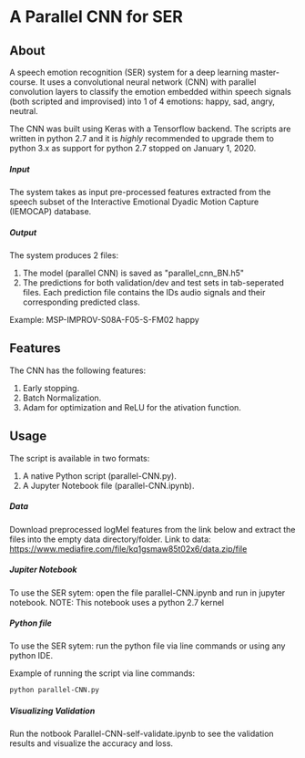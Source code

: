 #  A Parallel CNN for SER

## About
A speech emotion recognition (SER) system for a deep learning master-course. It uses a convolutional neural network (CNN) with parallel convolution layers to classify the emotion embedded within speech signals (both scripted and improvised) into 1 of 4 emotions: happy, sad, angry, neutral. 

The CNN was built using Keras with a Tensorflow backend. The scripts are written in python 2.7 and it is *highly* recommended to upgrade them to python 3.x as support for python 2.7 stopped on January 1, 2020.

##### Input
The system takes as input pre-processed features extracted from the speech subset of the Interactive Emotional Dyadic Motion Capture (IEMOCAP) database.

##### Output
The system produces 2 files:
1. The model (parallel CNN) is saved as "parallel_cnn_BN.h5"
2. The predictions for both validation/dev and test sets in tab-seperated files. Each prediction file contains the IDs audio signals and their corresponding predicted class.

Example:
MSP-IMPROV-S08A-F05-S-FM02	happy

## Features
The CNN has the following features:
1. Early stopping.
2. Batch Normalization.
3. Adam for optimization and ReLU for the ativation function.

## Usage
The script is available in two formats:
1. A native Python script (parallel-CNN.py).
2. A Jupyter Notebook file (parallel-CNN.ipynb).

##### Data
Download preprocessed logMel features from the link below and extract the files into the empty data directory/folder.
Link to data: https://www.mediafire.com/file/kq1gsmaw85t02x6/data.zip/file

##### Jupiter Notebook
To use the SER sytem: open the file parallel-CNN.ipynb and run in jupyter notebook.
NOTE: This notebook uses a python 2.7 kernel 

##### Python file
To use the SER sytem: run the python file via line commands or using any python IDE.

Example of running the script via line commands:

```bash
python parallel-CNN.py
```

##### Visualizing Validation
Run the notbook Parallel-CNN-self-validate.ipynb to see the validation results and visualize the accuracy and loss.
